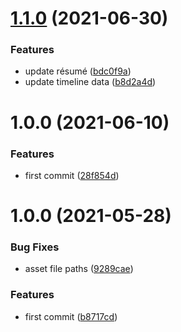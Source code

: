 # [1.1.0](https://github.com/daneisburgh/daneisburgh.com/compare/v1.0.0...v1.1.0) (2021-06-30)


### Features

* update résumé ([bdc0f9a](https://github.com/daneisburgh/daneisburgh.com/commit/bdc0f9a67e96603f6651e8b67c1a6e04e419d6f3))
* update timeline data ([b8d2a4d](https://github.com/daneisburgh/daneisburgh.com/commit/b8d2a4d6b57aa8f430ee24eddbeab38b5ae1f7fe))

# 1.0.0 (2021-06-10)


### Features

* first commit ([28f854d](https://github.com/daneisburgh/daneisburgh.com/commit/28f854d7b9f1351dc1f2c55bd6d6e0886c237bc3))

# 1.0.0 (2021-05-28)


### Bug Fixes

* asset file paths ([9289cae](https://github.com/daneisburgh/daneisburgh.com/commit/9289cae36e8470b601d98240c7106fa4cd7c505d))


### Features

* first commit ([b8717cd](https://github.com/daneisburgh/daneisburgh.com/commit/b8717cd9af77d195f490231274e5be3515302009))
